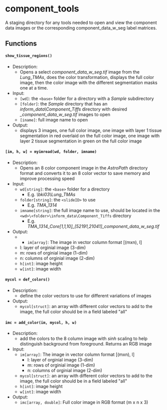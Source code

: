 # component_tools
A staging directory for any tools needed to open and view the component data images or the corresponding component_data_w_seg label matrices.

## Functions
#### ```show_tissue_regions()```
- Description:
  - Opens a select *component_data_w_seg.tif* image from the *Lung_TMAs*, does the color transformation, displays the full color image, then the color image with the different segmentation masks one at a time.
 - Input:
   - ```[wd]```: the ```<base>``` folder for a directory with a *Sample* subdirectory
   - ```[folder]```: the *Sample* directory that has an *inform_data\Component_Tiffs* directory with desired *_component_data_w_seg.tif* images to open
   - ```[iname]```: full image name to open
- Output:
  -  displays 3 images, one full color image, one image with layer 1 tissue segmentation in red overlaid on the full color image, one image with layer 2 tissue segmentation in green on the full color image
#### ```[im, h, w] = myimread(wd, folder, imname)```
- Description:
  - Opens an 8 color component image in the *AstroPath* directory format and converts it to an 8 color vector to save memory and improve processing speed
- Input:
  - ```wd[string]```: the ```<base>``` folder for a directory
    - E.g. *\\bki03\Lung_TMAs*
  - ```folder[string]```: the ```<slideID>``` to use
    - E.g. *TMA_1314*
  - ```imname[string]```: the full image name to use, should be located in the ```<wd>\<folder>\inform_data\Component_Tiffs``` directory
    - E.g. *TMA_1314_Core[1,1,10]_[52191,21041]_component_data_w_seg.tif*
- Output:
  -   - ```im[array]```: The image in vector column format [(mxn), l] 
    - l: layer of orginial image (3-dim)
    - m: rows of orginial image (1-dim)
    - n: columns of orginial image (2-dim)
  - ```h[int]```: image height
  - ```w[int]```: image width
 
#### ```mycol = def_colors()``` 
- Description:
  - define the color vectors to use for different variations of images
- Output:
  - ```mycol[struct]```: an array with different color vectors to add to the image, the full color should be in a field labeled "all"
  
#### ```imc = add_color(im, mycol, h, w)```
- Description:
  - add the colors to the 8 column image with *sinh* scaling to help  distinguish background from foreground. Returns an RGB image
- Input: 
  - ```im[array]```: The image in vector column format [(mxn), l] 
    - l: layer of orginial image (3-dim)
    - m: rows of orginial image (1-dim)
    - n: columns of orginial image (2-dim)
  - ```mycol[struct]```: an array with different color vectors to add to the image, the full color should be in a field labeled "all"
  - ```h[int]```: image height
  - ```w[int]```: image width
- Output:
  - ```imc[array, double]```: Full color image in RGB format (m x n x 3)
